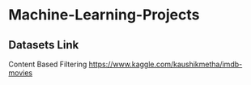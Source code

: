 # Machine-Learning-Projects


## Datasets Link

Content Based Filtering 
https://www.kaggle.com/kaushikmetha/imdb-movies

